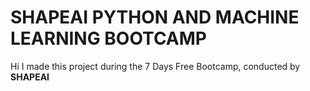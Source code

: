 # SHAPEAI PYTHON AND MACHINE LEARNING BOOTCAMP
Hi I made this project during the 7 Days Free Bootcamp, conducted by <b> SHAPEAI
